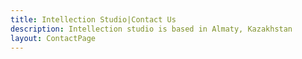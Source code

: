 ```yaml
---
title: Intellection Studio|Contact Us
description: Intellection studio is based in Almaty, Kazakhstan
layout: ContactPage
---
```

